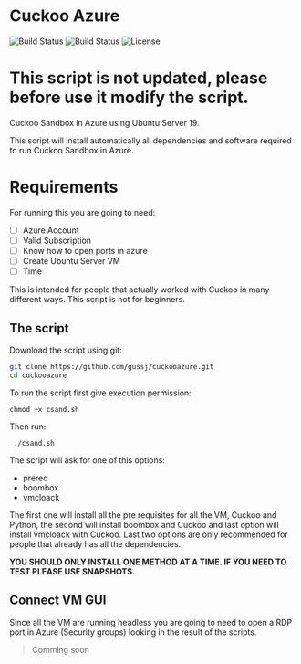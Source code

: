 # Cuckoo Azure
![Build Status](https://img.shields.io/github/forks/gussj/cuckooazure.svg)
![Build Status](https://img.shields.io/github/stars/gussj/cuckooazure.svg)
![License](https://img.shields.io/github/license/gussj/cuckooazure.svg)

# This script is not updated, please before use it modify the script.

Cuckoo Sandbox in Azure using Ubuntu Server 19.

This script will install automatically all dependencies and software required  to run Cuckoo Sandbox in Azure.

# Requirements

For running this you are going to need:

 - [ ] Azure Account
 - [ ] Valid Subscription
 - [ ] Know how to open ports in azure
 - [ ] Create Ubuntu Server VM
 - [ ] Time

This is intended for people that actually worked with Cuckoo in many different ways. This script is not for beginners.

## The script
Download the script using git:
```bash
git clone https://github.com/gussj/cuckooazure.git
cd cuckooazure
```
To run the script first give execution permission:

    chmod +x csand.sh
 Then run:

     ./csand.sh

The script will ask for one of this options:
- prereq
- boombox
- vmcloack

The first one will install all the pre requisites for all the VM, Cuckoo and Python, the second will install boombox and Cuckoo and last option will install vmcloack with Cuckoo. Last two options are only recommended for people that already has all the dependencies.

**YOU SHOULD ONLY INSTALL ONE METHOD AT A TIME. IF YOU NEED TO TEST PLEASE USE SNAPSHOTS.**

## Connect VM GUI

Since all the VM are running headless you are going to need to open a RDP port in Azure (Security groups) looking in the result of the scripts.

> Comming soon
